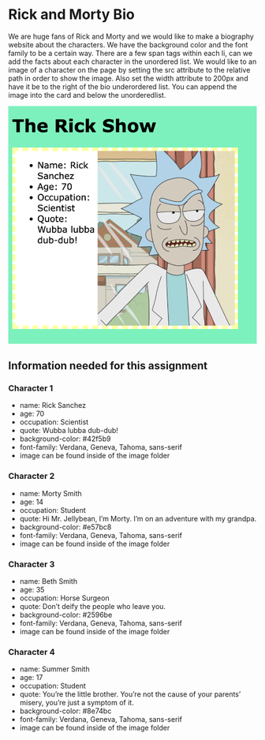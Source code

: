 # Rick and Morty Bio

We are huge fans of Rick and Morty and we would like to make a biography website about the characters. We have the background color and the font family to be a certain way. There are a few span tags within each li, can we add the facts about each character in the unordered list. We would like to an image of a character on the page by setting the src attribute to the relative path in order to show the image. Also set the width attribute to 200px and have it be to the right of the bio underordered list. You can append the image into the card and below the unorderedlist.

![mockup](./src/images/mockup.png)

## Information needed for this assignment

### Character 1
- name: Rick Sanchez
- age: 70
- occupation: Scientist
- quote: Wubba lubba dub-dub!
- background-color: #42f5b9
- font-family: Verdana, Geneva, Tahoma, sans-serif
- image can be found inside of the image folder

### Character 2
- name: Morty Smith
- age: 14
- occupation: Student
- quote: Hi Mr. Jellybean, I’m Morty. I’m on an adventure with my grandpa.
- background-color: #e57bc8
- font-family: Verdana, Geneva, Tahoma, sans-serif
- image can be found inside of the image folder

### Character 3
- name: Beth Smith
- age: 35
- occupation: Horse Surgeon
- quote: Don’t deify the people who leave you.
- background-color: #2596be
- font-family: Verdana, Geneva, Tahoma, sans-serif
- image can be found inside of the image folder

### Character 4
- name: Summer Smith
- age: 17
- occupation: Student
- quote: You’re the little brother. You’re not the cause of your parents’ misery, you’re just a symptom of it.
- background-color: #8e74bc
- font-family: Verdana, Geneva, Tahoma, sans-serif
- image can be found inside of the image folder
